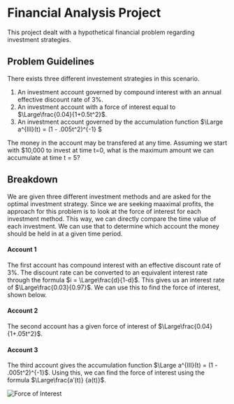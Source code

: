 # Financial Analysis Project

This project dealt with a hypothetical financial problem regarding investment strategies.

## Problem Guidelines

There exists three different investement strategies in this scenario.
1. An investment account governed by compound interest with an annual effective discount rate of 3%.
2. An investment account with a force of interest equal to $\Large\frac{0.04}{1+0.5t^2}$.
3. An investment account governed by the accumulation function $\Large a^{III}(t) = (1 - .005t^2)^{-1} $

The money in the account may be transfered at any time. Assuming we start with $10,000 to invest at time t=0, what is the maximum amount we can accumulate at time t = 5? 

## Breakdown

We are given three different investment methods and are asked for the optimal investment strategy. Since we are seeking maaximal profits, the approach for this problem is to look at the force of interest for each investment method. This way, we can directly compare the time value of each investment. We can use that to determine which account the money should be held in at a given time period.

#### Account 1

The first account has compound interest with an effective discount rate of 3%. The discount rate can be converted to an equivalent interest rate through the formula $i = \Large\frac{d}{1-d}$. This gives us an interest rate of $\Large\frac{0.03}{0.97}$. We can use this to find the force of interest, shown below.

#### Account 2

The second account has a given force of interest of $\Large\frac{0.04}{1+.05t^2}$.

#### Account 3

The third account gives the accumulation function $\Large a^{III}(t) = (1 - .005t^2)^{-1}$. Using this, we can find the force of interest using the formula $\Large\frac{a’(t)} {a(t)}$.

<img title="a title" alt="Force of Interest" src="/images/boo.svg">







